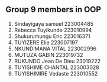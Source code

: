 ## Group 9 members in OOP
1. Sindayigaya samuel 223004485
2. Rebecca Tuyikunde 223010994
3. Shukurumungu Eric 223016371
4. TUYIZERE Elie 223007197
5. NKUNDIMANA VITAL   223002996
6. MUTUZA GABIN  223019732  
7. RUKUNDO Jean De Dieu 23019222
8. TUYISHIME CHANTAL  223003028 
9. TUYISHIMIRE Vedaste   223010552 
